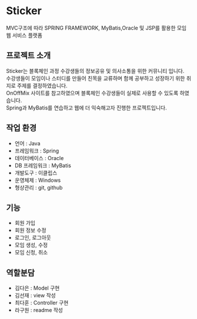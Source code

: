 # Sticker
MVC구조에 따라 SPRING FRAMEWORK, MyBatis,Oracle 및 JSP를 활용한 모임 웹 서비스 플랫폼

## 프로젝트 소개
Sticker는 블록체인 과정 수강생들의 정보공유 및 의사소통을 위한 커뮤니티 입니다.  
수강생들이 모임이나 스터디를 만들어 친목을 교류하며 함께 공부하고 성장하기 위한 취지로 주제를 결정하였습니다.  
OnOffMix 사이트를 참고하였으며 블록체인 수강생들이 실제로 사용할 수 있도록 하였습니다.  
Spring과 MyBatis를 연습하고 웹에 더 익숙해고자 진행한 프로젝트입니다.

## 작업 환경
- 언어 : Java
- 프레임워크 : Spring
- 데이터베이스 : Oracle
- DB 프레임워크 : MyBatis
- 개발도구 : 이클립스
- 운영체제 : Windows
- 형상관리 : git, github

## 기능
- 회원 가입
- 회원 정보 수정
- 로그인, 로그아웃
- 모임 생성, 수정
- 모임 신청, 취소

## 역할분담
- 김다은 : Model 구현
- 김선재 : view 작성
- 최다훈 : Controller 구현
- 라구원 : readme 작성
